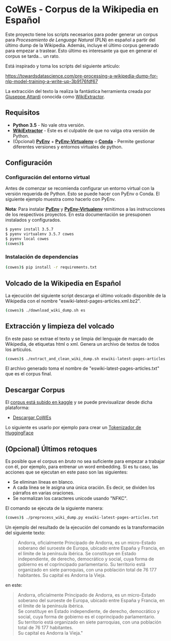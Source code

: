 # CoWEs - Corpus de la Wikipedia en Español

Este proyecto tiene los scripts necesarios para poder generar un corpus para *Procesamiento de Lenguage Natural* (PLN) en español a partir del último dump de la Wikipedia. Además, incluye el último corpus generado para empezar a trastear. Esto último es interesante ya que en generar el corpus se tarda... un rato.

Está inspirado y toma los scripts del siguiente artículo:

https://towardsdatascience.com/pre-processing-a-wikipedia-dump-for-nlp-model-training-a-write-up-3b9176fdf67

La extracción del texto la realiza la fantástica herramienta creada por [
Giuseppe Attardi](https://github.com/attardi) conocida como [WikiExtractor](https://github.com/attardi/wikiextractor).

## Requisitos

* **Python 3.5** - No vale otra versión.
* [**WikiExtractor**](https://github.com/attardi/wikiextractor) - Este es el culpable de que no valga otra versión de Python.
* (Opcional) [**PyEnv**](https://github.com/pyenv/pyenv) + [**PyEnv-Virtualenv**](https://github.com/pyenv/pyenv-virtualenv) o [**Conda**](https://docs.conda.io/en/latest/) - Permite gestionar diferentes versiones y entornos virtuales de python.

## Configuración
### Configuración del entorno virtual

Antes de comenzar se recomienda configurar un entorno virtual con la versión requerida de Python. Esto se puede hacer con PyEnv o Conda. El siguiente ejemplo muestra como hacerlo con PyEnv.

**Nota**: Para instalar [**PyEnv**](https://github.com/pyenv/pyenv) y [**PyEnv-Virtualenv**](https://github.com/pyenv/pyenv-virtualenv) remitimos a las instrucciones de los respectivos proyectos. En esta documentación se presuponen instalados y configurados.

```bash
$ pyenv install 3.5.7
$ pyenv virtualenv 3.5.7 cowes
$ pyenv local cowes
(cowes)$
```

### Instalación de dependencias

```bash
(cowes)$ pip install -r requirements.txt
```

## Volcado de la Wikipedia en Español

La ejecución del siguiente script descarga el último volcado disponible de la Wikipedia con el nombre "eswiki-latest-pages-articles.xml.bz2".

```bash
(cowes)$ ./download_wiki_dump.sh es
```

## Extracción y limpieza del volcado

En este paso se extrae el texto y se limpia del lenguaje de marcado de Wikipedia, de etiquetas html o xml. Genera
un archivo de textos de todos los artículos.

```bash
(cowes)$ ./extract_and_clean_wiki_dump.sh eswiki-latest-pages-articles.xml.bz2
```

El archivo generado toma el nombre de "eswiki-latest-pages-articles.txt" que es el corpus final.

## Descargar Corpus

El [corpus está subido en kaggle](https://www.kaggle.com/jmorenobl/corpus-de-la-wikipedia-en-espaol) y se puede previsualizar desde dicha plataforma:

* [Descargar CoWEs](https://www.kaggle.com/jmorenobl/corpus-de-la-wikipedia-en-espaol/download)

Lo siguiente es usarlo por ejemplo para crear un [Tokenizador de HuggingFace](https://huggingface.co/docs/tokenizers/python/latest/quicktour.html)

## (Opcional) Últimos retoques

Es posible que el corpus en *bruto* no sea suficiente para empezar a trabajar con él, por ejemplo, para entrenar un word embedding. Si es tu caso, las acciones que se ejecutan en este paso son las siguientes:

* Se eliminan líneas en blanco.
* A cada línea se le asigna una única oración. Es decir, se dividen los párrafos en varias oraciones.
* Se normalizan los caracteres unicode usando "NFKC".

El comando se ejecuta de la siguiente manera:

```bash
(cowes)$ ./preprocess_wiki_dump.py eswiki-latest-pages-articles.txt
```

Un ejemplo del resultado de la ejecución del comando es la transformación del siguiente texto:

>Andorra, oficialmente Principado de Andorra, es un micro-Estado soberano del suroeste de Europa, ubicado entre España y Francia, en el límite de la península ibérica. Se constituye en Estado independiente, de derecho, democrático y social, cuya forma de gobierno es el coprincipado parlamentario. Su territorio está organizado en siete parroquias, con una población total de 76 177 habitantes. Su capital es Andorra la Vieja.

en este:

>Andorra, oficialmente Principado de Andorra, es un micro-Estado soberano del suroeste de Europa, ubicado entre España y Francia, en el límite de la península ibérica.<br/>
>Se constituye en Estado independiente, de derecho, democrático y social, cuya forma de gobierno es el coprincipado parlamentario.<br/>
>Su territorio está organizado en siete parroquias, con una población total de 76 177 habitantes.<br/>
>Su capital es Andorra la Vieja."